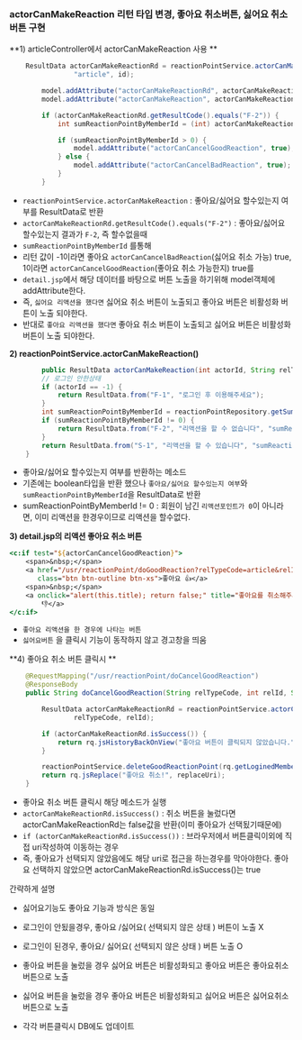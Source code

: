 ### actorCanMakeReaction 리턴 타입 변경, 좋아요 취소버튼, 싫어요 취소버튼 구현

**1\) articleController에서 actorCanMakeReaction 사용 **

```java
	ResultData actorCanMakeReactionRd = reactionPointService.actorCanMakeReaction(rq.getLoginedMemberId(),
				"article", id);

		model.addAttribute("actorCanMakeReactionRd", actorCanMakeReactionRd);
		model.addAttribute("actorCanMakeReaction", actorCanMakeReactionRd.isSuccess());

		if (actorCanMakeReactionRd.getResultCode().equals("F-2")) {
			int sumReactionPointByMemberId = (int) actorCanMakeReactionRd.getData1();

			if (sumReactionPointByMemberId > 0) {
				model.addAttribute("actorCanCancelGoodReaction", true);
			} else {
				model.addAttribute("actorCanCancelBadReaction", true);
			}
		}
```

- ```reactionPointService.actorCanMakeReaction``` : 좋아요/싫어요 할수있는지 여부를 ResultData로 반환
- ```actorCanMakeReactionRd.getResultCode().equals("F-2")``` : 좋아요/싫어요 할수있는지 결과가 ```F-2```, 즉 할수없을때
- ```sumReactionPointByMemberId``` 를통해
- 리턴 값이 -1이라면 좋아요 ```actorCanCancelBadReaction```(싫어요 취소 가능) true, 1이라면  ```actorCanCancelGoodReaction```(좋아요 취소 가능한지) true를
- ```detail.jsp```에서 해당 데이터를 바탕으로 버튼 노출을 하기위해 model객체에 addAttribute한다.  
- 즉, ```싫어요 리액션을 했다면``` 싫어요 취소 버튼이 노출되고 좋아요 버튼은 비활성화 버튼이 노출 되야한다.
- 반대로 ```좋아요 리액션을 했다면``` 좋아요 취소 버튼이 노출되고 싫어요 버튼은 비활성화 버튼이 노출 되야한다.

**2\) reactionPointService.actorCanMakeReaction()**

```java
		public ResultData actorCanMakeReaction(int actorId, String relTypeCode, int id) {
		// 로그인 안한상태
		if (actorId == -1) {
			return ResultData.from("F-1", "로그인 후 이용해주세요");
		}		
		int sumReactionPointByMemberId = reactionPointRepository.getSumReactionPointByMemberId(actorId, relTypeCode, id);
		if (sumReactionPointByMemberId != 0) {
			return ResultData.from("F-2", "리액션을 할 수 없습니다", "sumReactionPointByMemberId", sumReactionPointByMemberId);
		}
		return ResultData.from("S-1", "리액션을 할 수 있습니다", "sumReactionPointByMemberId", sumReactionPointByMemberId);
	}
```

- 좋아요/싫어요 할수있는지 여부를 반환하는 메소드
- 기존에는 boolean타입을 반환 했으나 ```좋아요/싫어요 할수있는지 여부```와 ```sumReactionPointByMemberId```을  ResultData로 반환
- sumReactionPointByMemberId != 0 : 회원이 남긴 ```리액션포인트가 0```이 아니라면, 이미 리액션을 한경우이므로 리액션을 할수없다.

**3\) detail.jsp의 리액션 좋아요 취소 버튼**

```jsp
<c:if test="${actorCanCancelGoodReaction}">
    <span>&nbsp;</span>
    <a href="/usr/reactionPoint/doGoodReaction?relTypeCode=article&relId=${param.id}&replaceUri=${rq.encodedCurrentUri}"
       class="btn btn-outline btn-xs">좋아요 👍</a>
    <span>&nbsp;</span>
    <a onclick="alert(this.title); return false;" title="좋아요를 취소해주세요" href="#" class="btn btn-outline btn-xs">싫어요
        👎</a>
</c:if>
```

- ```좋아요 리액션을 한 경우에 나타는 버튼```
- ```싫어요버튼``` 을 클릭시 기능이 동작하지 않고 경고창을 띄움

**4\) 좋아요 취소 버튼 클릭시 **

```java
	@RequestMapping("/usr/reactionPoint/doCancelGoodReaction")
	@ResponseBody
	public String doCancelGoodReaction(String relTypeCode, int relId, String replaceUri) {

		ResultData actorCanMakeReactionRd = reactionPointService.actorCanMakeReaction(rq.getLoginedMemberId(),
				relTypeCode, relId);

		if (actorCanMakeReactionRd.isSuccess()) {
			return rq.jsHistoryBackOnView("좋아요 버튼이 클릭되지 않았습니다.");
		}

		reactionPointService.deleteGoodReactionPoint(rq.getLoginedMemberId(), relTypeCode, relId);
		return rq.jsReplace("좋아요 취소!", replaceUri);
	}
```

- 좋아요 취소 버튼 클릭시 해당 메소드가 실행
- ```actorCanMakeReactionRd.isSuccess()``` : 취소 버튼을 눌렀다면 actorCanMakeReactionRd는 false값을 반환(이미 좋아요가 선택됬기때문에)
- ```if (actorCanMakeReactionRd.isSuccess())``` : 브라우저에서 버튼클릭이외에 직접 uri작성하여 이동하는 경우
- 즉, 좋아요가 선택되지 않았음에도 해당 uri로 접근을 하는경우를 막아야한다. 좋아요 선택하지 않았으면 actorCanMakeReactionRd.isSuccess()는 true



간략하게 설명

- 싫어요기능도 좋아요 기능과 방식은 동일

- 로그인이 안됬을경우, 좋아요 /싫어요( 선택되지 않은 상태 ) 버튼이 노출 X
- 로그인이 된경우, 좋아요/ 싫어요( 선택되지 않은 상태 ) 버튼 노출 O
- 좋아요 버튼을 눌렀을 경우 싫어요 버튼은 비활성화되고 좋아요 버튼은 좋아요취소버튼으로 노출
- 싫어요 버튼을 눌렀을 경우 좋아요 버튼은 비활성화되고 싫어요 버튼은 싫어요취소버튼으로 노출
- 각각 버튼클릭시 DB에도 업데이트

